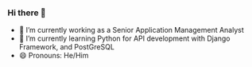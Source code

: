### Hi there 👋
- 🔭 I’m currently working as a Senior Application Management Analyst
- 🌱 I’m currently learning Python for API development with Django Framework, and PostGreSQL
- 😄 Pronouns: He/Him

<!--
**Gabriel707/Gabriel707** is a ✨ _special_ ✨ repository because its `README.md` (this file) appears on your GitHub profile.

Here are some ideas to get you started:

- 🔭 I’m currently working as a Senior Application Management Analyst
- 🌱 I’m currently learning Python for API development with Django Framework, and PostGreSQL
- 😄 Pronouns: He/Him

-->
